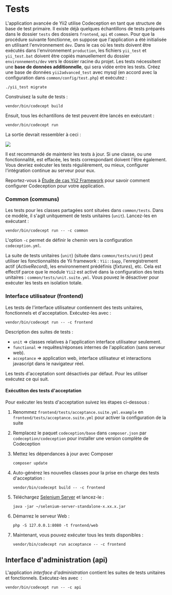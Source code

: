 Tests
===============================

L'application avancée de Yii2 utilise Codeception en tant que structure de base de test primaire. Il existe déjà quelques échantillons de tests préparés dans le dossier `tests` des dossiers `frontend`, `api` et `common`. Pour que la procédure suivante fonctionne, on suppose que l'application a été initialisée en utilisant l'environnement `dev`. Dans le cas où les tests doivent être exécutés dans l'environnement `production`, les fichiers `yii_test` et `yii_test.bat` doivent être copiés manuellement du dossier `environnements/dev` vers le dossier racine du projet. 
Les tests nécessitent une **base de données additionnelle**, qui sera vidée entre les tests. Créez une base de données `yii2advanced_test` avec mysql (en accord avec la configuration dans `common/config/test.php`) et exécutez : 

```
./yii_test migrate
```

Construisez la suite de tests :

```
vendor/bin/codecept build
```

Ensuit, tous les échantillons de test peuvent être lancés en exécutant :

```
vendor/bin/codecept run
```

La sortie devrait ressembler à ceci :

![](images/tests.png)

Il est recommandé de maintenir les tests à jour. Si une classe, ou une fonctionnalité, est effacée, les tests correspondant doivent l'être également.
Vous devriez exécuter les tests régulièrement, ou mieux, configurer l'intégration continue au serveur pour eux. 

Reportez-vous à  [Étude de cas Yii2 Framework](http://codeception.com/for/yii) pour savoir comment configurer Codeception pour votre application. 

### Common (communs)

Les tests pour les classes partagées sont situées dans `common/tests`. Dans ce modèle, il s'agit unitquement de tests unitaires (`unit`).
Lancez-les en exécutant : 
```
vendor/bin/codecept run -- -c common
```

L'option `-c` permet de définir le chemin vers la configuration `codeception.yml`.

La suite de tests unitaires (`unit`) (située dans `common/tests/unit`) peut utiliser les fonctionnalités de  Yii framework : `Yii::$app`, l'enregistrement actif (*ActiveRecord*), les environnement prédéfinis (*fixtures*), etc.
Cela est effectif parce que le module `Yii2` est activé dans la configuration des tests unitaires : `common/tests/unit.suite.yml`. Vous pouvez le désactiver pour exécuter les tests en isolation totale.


### Interface utilisateur (frontend)

Les tests de l'interface utilisateur contiennent des tests unitaires, fonctionnels et d'acceptation. 
Exécutez-les avec :
```
vendor/bin/codecept run -- -c frontend
```

Description des suites de tests :

* `unit` ⇒ classes relatives à l'application interface utilisateur seulement. 
* `functional` ⇒ requêtes/réponses internes de l'application (sans serveur web).
* `acceptance` ⇒ application web, interface utilisateur et interactions  javascript dans le navigateur réel.

Les tests d'acceptation sont désactivés par défaut. Pour les utiliser exécutez ce qui suit.

#### Exécutiton des tests d'acceptation

Pour exécuter les tests d'acceptation suivez les étapes ci-dessous : 

1. Renommez `frontend/tests/acceptance.suite.yml.example` en `frontend/tests/acceptance.suite.yml` pour activer la configuration de la suite

1. Remplacez le paquet `codeception/base` dans `composer.json` par `codeception/codeception` pour installer une version complète de Codeception

1. Mettez les dépendances à jour avec Composer 

    ```
    composer update  
    ```

1. Auto-générez les nouvelles classes pour la prise en charge des tests d'acceptation :

    ```
    vendor/bin/codecept build -- -c frontend
    ```

1. Téléchargez [Selenium Server](http://www.seleniumhq.org/download/) et lancez-le :

    ```
    java -jar ~/selenium-server-standalone-x.xx.x.jar
    ``` 

1. Démarrez le serveur Web :

    ```
    php -S 127.0.0.1:8080 -t frontend/web
    ```

1. Maintenant, vous pouvez exécuter tous les tests disponibles :

   ```
   vendor/bin/codecept run acceptance -- -c frontend
   ```

## Interface d'administration (api)

L'application *interface d'administration* contient les suites de tests unitaires et fonctionnels. Exécutez-les avec  :

```
vendor/bin/codecept run -- -c api
```
